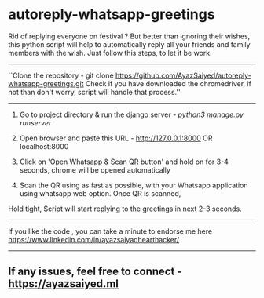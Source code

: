 # autoreply-whatsapp-greetings


Rid of replying everyone on festival ? But better than ignoring their wishes, this python script will help to automatically reply all your friends and family members with the wish. Just follow this steps, to let it be work.

------------

``Clone the repository - git clone https://github.com/AyazSaiyed/autoreply-whatsapp-greetings.git
Check if you have downloaded the chromedriver, if not than don't worry, script will handle that process.''

-----------

1) Go to project directory & run the django server - *python3 manage.py runserver*

2) Open browser and paste this URL - http://127.0.0.1:8000 OR localhost:8000

3) Click on 'Open Whatsapp & Scan QR button' and hold on for 3-4 seconds, chrome will be opened automatically 

4) Scan the QR using as fast as possible, with your Whatsapp application using whatsapp web option.
Once QR is scanned, 

Hold tight, Script will start replying to the greetings in next 2-3 seconds.

------------


If you like the code , you can take a minute to endorse me here
https://www.linkedin.com/in/ayazsaiyadhearthacker/

-------------------------
If any issues, feel free to connect - https://ayazsaiyed.ml
-------------------------

